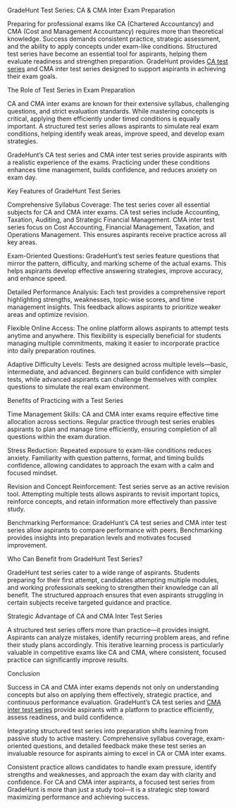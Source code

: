 GradeHunt Test Series: CA & CMA Inter Exam Preparation


Preparing for professional exams like CA (Chartered Accountancy) and CMA (Cost and Management Accountancy) requires more than theoretical knowledge. 
Success demands consistent practice, strategic assessment, and the ability to apply concepts under exam-like conditions. Structured test series have become
an essential tool for aspirants, helping them evaluate readiness and strengthen preparation. GradeHunt provides [CA test series](https://gradehunt.com/course/ca-test-series) and CMA inter test series designed 
to support aspirants in achieving their exam goals.

The Role of Test Series in Exam Preparation

CA and CMA inter exams are known for their extensive syllabus, challenging questions, and strict evaluation standards. While mastering concepts is critical, applying them efficiently under timed conditions is equally important. A structured test series allows aspirants to simulate real exam conditions, helping identify weak areas, improve speed, and develop exam strategies.

GradeHunt’s CA test series and CMA inter test series provide aspirants with a realistic experience of the exams. Practicing under these conditions enhances time management, builds confidence, and reduces anxiety on exam day.

Key Features of GradeHunt Test Series

Comprehensive Syllabus Coverage:
The test series cover all essential subjects for CA and CMA inter exams. CA test series include Accounting, Taxation, Auditing, and Strategic Financial Management. CMA inter test series focus on Cost Accounting, Financial Management, Taxation, and Operations Management. This ensures aspirants receive practice across all key areas.

Exam-Oriented Questions:
GradeHunt’s test series feature questions that mirror the pattern, difficulty, and marking scheme of the actual exams. This helps aspirants develop effective answering strategies, improve accuracy, and enhance speed.

Detailed Performance Analysis:
Each test provides a comprehensive report highlighting strengths, weaknesses, topic-wise scores, and time management insights. This feedback allows aspirants to prioritize weaker areas and optimize revision.

Flexible Online Access:
The online platform allows aspirants to attempt tests anytime and anywhere. This flexibility is especially beneficial for students managing multiple commitments, making it easier to incorporate practice into daily preparation routines.

Adaptive Difficulty Levels:
Tests are designed across multiple levels—basic, intermediate, and advanced. Beginners can build confidence with simpler tests, while advanced aspirants can challenge themselves with complex questions to simulate the real exam environment.

Benefits of Practicing with a Test Series

Time Management Skills:
CA and CMA inter exams require effective time allocation across sections. Regular practice through test series enables aspirants to plan and manage time efficiently, ensuring completion of all questions within the exam duration.

Stress Reduction:
Repeated exposure to exam-like conditions reduces anxiety. Familiarity with question patterns, format, and timing builds confidence, allowing candidates to approach the exam with a calm and focused mindset.

Revision and Concept Reinforcement:
Test series serve as an active revision tool. Attempting multiple tests allows aspirants to revisit important topics, reinforce concepts, and retain information more effectively than passive study.

Benchmarking Performance:
GradeHunt’s CA test series and CMA inter test series allow aspirants to compare performance with peers. Benchmarking provides insights into preparation levels and motivates focused improvement.

Who Can Benefit from GradeHunt Test Series?

GradeHunt test series cater to a wide range of aspirants. Students preparing for their first attempt, candidates attempting multiple modules, and working professionals seeking to strengthen their knowledge can all benefit. The structured approach ensures that even aspirants struggling in certain subjects receive targeted guidance and practice.

Strategic Advantage of CA and CMA Inter Test Series

A structured test series offers more than practice—it provides insight. Aspirants can analyze mistakes, identify recurring problem areas, and refine their study plans accordingly. This iterative learning process is particularly valuable in competitive exams like CA and CMA, where consistent, focused practice can significantly improve results.

Conclusion

Success in CA and CMA inter exams depends not only on understanding concepts but also on applying them effectively, strategic practice, and continuous 
performance evaluation. GradeHunt’s CA test series and [CMA inter test series](https://gradehunt.com/course/cma-test-series) provide aspirants with a platform to practice efficiently, assess readiness, 
and build confidence.

Integrating structured test series into preparation shifts learning from passive study to active mastery. Comprehensive syllabus coverage, exam-oriented questions, 
and detailed feedback make these test series an invaluable resource for aspirants aiming to excel in CA or CMA inter exams.

Consistent practice allows candidates to handle exam pressure, identify strengths and weaknesses, and approach the exam day with clarity and confidence.
For CA and CMA inter aspirants, a focused test series from GradeHunt is more than just a study tool—it is a strategic step toward maximizing performance 
and achieving success.
